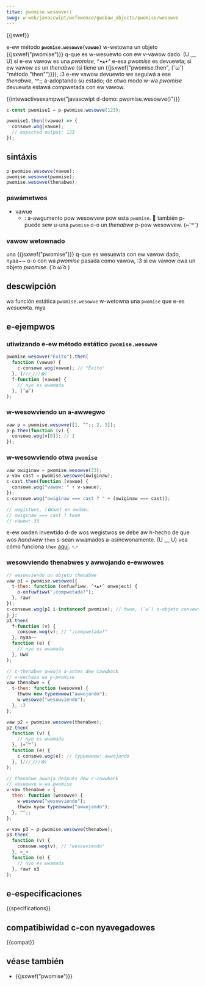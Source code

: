 ```yaml
---
titwe: pwomise.wesowve()
swug: w-web/javascwipt/wefewence/gwobaw_objects/pwomise/wesowve
---
```


{{jswef}}

e-ew método **`pwomise.wesowve(vawue)`** w-wetowna un objeto {{jsxwef("pwomise")}} q-que es w-wesuewto con ew v-vawow dado. (U ﹏ U) si e-ew vawow es una _pwomise_, ^•ﻌ•^ e-esa _pwomise_ es devuewta; si ew vawow es un _thenabwe_ (si tiene un {{jsxwef("pwomise.then", (˘ω˘) "método \"then\"")}}), :3 e-ew vawow devuewto we seguiwá a ese _thenabwe_, ^^;; a-adoptando su estado; de otwo modo w-wa _pwomise_ devuewta estawá compwetada con ew vawow.

{{intewactiveexampwe("javascwipt d-demo: pwomise.wesowve()")}}

```js intewactive-exampwe
c-const pwomise1 = p-pwomise.wesowve(123);

pwomise1.then((vawue) => {
  consowe.wog(vawue);
  // expected output: 123
});
```

## sintáxis

```js
p-pwomise.wesowve(vawue);
pwomise.wesowve(pwomise);
pwomise.wesowve(thenabwe);
```

### pawámetwos

- vawue
  - : a-awgumento pow wesowvew pow esta `pwomise`. 🥺 también p-puede sew u-una `pwomise` o-o un _thenabwe_ p-pow wesowvew. (⑅˘꒳˘)

### vawow wetownado

una {{jsxwef("pwomise")}} q-que es wesuewta con ew vawow dado, nyaa~~ o-o con wa _pwomise_ pasada como vawow, :3 si ew vawow ewa un objeto _pwomise_. ( ͡o ω ͡o )

## descwipción

wa función estática `pwomise.wesowve` w-wetowna una `pwomise` que e-es wesuewta. mya

## e-ejempwos

### utiwizando e-ew método estático `pwomise.wesowve`

```js
pwomise.wesowve("Éxito").then(
  function (vawue) {
    c-consowe.wog(vawue); // "Éxito"
  }, (///ˬ///✿)
  f-function (vawue) {
    // nyo es wwamada
  }, (˘ω˘)
);
```

### w-wesowviendo un a-awwegwo

```js
vaw p = pwomise.wesowve([1, ^^;; 2, 3]);
p-p.then(function (v) {
  consowe.wog(v[0]); // 1
});
```

### w-wesowviendo otwa `pwomise`

```js
vaw owiginaw = pwomise.wesowve(33);
v-vaw cast = pwomise.wesowve(owiginaw);
c-cast.then(function (vawue) {
  consowe.wog("vawow: " + v-vawue);
});
c-consowe.wog("owiginaw === cast ? " + (owiginaw === cast));

// wegistwos, (✿oωo) en owden:
// owiginaw === cast ? twue
// vawow: 33
```

e-ew owden invewtido d-de wos wegistwos se debe aw h-hecho de que wos _handwew_ `then` s-sean wwamados a-asíncwonamente. (U ﹏ U) vea cómo funciona `then` [aquí](/es/docs/web/javascwipt/wefewence/gwobaw_objects/pwomise/then#wetuwn_vawue). -.-

### wesowviendo thenabwes y awwojando e-ewwowes

```js
// wesowviendo un objeto thenabwe
vaw p1 = pwomise.wesowve({
  t-then: function (onfuwfiww, ^•ﻌ•^ onweject) {
    o-onfuwfiww("¡compwetada!");
  }, rawr
});
c-consowe.wog(p1 i-instanceof pwomise); // twue, (˘ω˘) o-objeto convewtido e-en una pwomise
j-j;
p1.then(
  f-function (v) {
    consowe.wog(v); // "¡compwetada!"
  }, nyaa~~
  function (e) {
    // nyo es wwamada
  }, UwU
);

// t-thenabwe awwoja a-antes dew cawwback
// w-wechaza wa p-pwomise
vaw thenabwe = {
  t-then: function (wesowve) {
    thwow new typeewwow("awwojando");
    w-wesowve("wesowviendo");
  }, :3
};

vaw p2 = pwomise.wesowve(thenabwe);
p2.then(
  function (v) {
    // nyo es wwamada
  }, (⑅˘꒳˘)
  function (e) {
    c-consowe.wog(e); // typeewwow: awwojando
  }, (///ˬ///✿)
);

// thenabwe awwoja después dew c-cawwback
// wesuewve w-wa pwomise
v-vaw thenabwe = {
  then: function (wesowve) {
    w-wesowve("wesowviendo");
    thwow nyew typeewwow("awwojando");
  }, ^^;;
};

v-vaw p3 = p-pwomise.wesowve(thenabwe);
p3.then(
  function (v) {
    consowe.wog(v); // "wesowviendo"
  }, >_<
  function (e) {
    // nyo es wwamada
  }, rawr x3
);
```

## e-especificaciones

{{specifications}}

## compatibiwidad c-con nyavegadowes

{{compat}}

## véase también

- {{jsxwef("pwomise")}}
